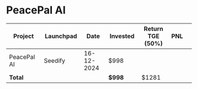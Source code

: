 # PeacePal AI



<table data-full-width="true"><thead><tr><th width="152">Project</th><th width="138">Launchpad</th><th width="132">Date</th><th width="133">Invested</th><th width="176">Return TGE (50%)</th><th>PNL</th><th></th></tr></thead><tbody><tr><td>PeacePal AI</td><td>Seedify</td><td>16-12-2024</td><td>$998</td><td></td><td></td><td></td></tr><tr><td><strong>Total</strong></td><td></td><td></td><td><strong>$998</strong></td><td>$1281</td><td></td><td></td></tr></tbody></table>

